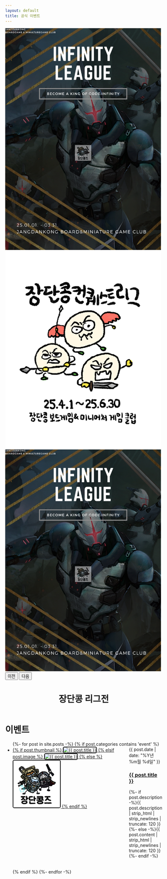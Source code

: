 ```yaml
---
layout: default
title: 공식 이벤트
---
```


<!-- <div id="주요 이벤트">
  <h1>이벤트</h1>
  <ul class="posts noList">
    {%- for post in site.posts -%}
      {% if post.categories contains 'event' %}
        <li>
          <span class="date">{{ post.date | date_to_string }}</span>
          <h3><a href="{{ post.url | relative_url }}">{{ post.title }}</a></h3>
          <p class="description">{%- if post.description -%}{{ post.description  | strip_html | strip_newlines | truncate: 120 }}{%- else -%}{{ post.content | strip_html | strip_newlines | truncate: 120 }}{%- endif -%}</p>
        </li>
      {% endif %}
    {%- endfor -%}
  </ul>
</div> -->

<!-- 썸네일 버전 -->
<!-- 스타일 -->
<style>
  .post-item {
    display: flex;
    gap: 20px;
    margin-bottom: 20px;
  }

  .post-thumbnail {
    width: 150px;  /* 너비와 높이를 동일하게 설정 */
    height: 150px;
    object-fit: cover;
    border-radius: 5px;
    border: 2px solid #000000; /* 3픽셀 두께의 검은색 테두리 추가 */
  }

  .post-info {
    flex: 1;
  }
  
  /* 캐러셀 스타일 */
  /* 데스크탑에서 이미지 최대 너비를 500px로 고정 */
  .carousel-inner img {
    max-width: 500px;
    height: auto;
    margin: 0 auto;
  }

  /* 모바일(화면 너비가 768px 이하)에서는 이미지가 화면 크기에 맞게 조정 */
  @media (max-width: 768px) {
    .carousel-inner img {
      max-width: 100%; /* 부모 컨테이너에 맞게 */
    }
  }
</style>

<!-- 캐러셀 코드 추가 -->
<div id="carouselExampleAutoplaying" class="carousel slide" data-bs-ride="carousel">
  <div class="carousel-inner">
    <div class="carousel-item active">
        <a href="https://www.jdkclub.click/blog/25infinityleague1/">
            <img src="/assets/img/infinityleague1.png" class="d-block img-fluid mx-auto" alt="1">
        </a>
    </div>
    <div class="carousel-item">
        <a href="https://www.jdkclub.click/blog/25infinityleague1/">
            <img src="/assets/img/202504_conquestleague/1.jpeg" class="d-block img-fluid mx-auto" alt="2">
        </a>
    </div>
    <div class="carousel-item">
        <a href="https://www.jdkclub.click/blog/25infinityleague1/">
            <img src="/assets/img/infinityleague1.png" class="d-block img-fluid mx-auto" alt="3">
        </a>
    </div>  
  </div>
  <button class="carousel-control-prev" type="button" data-bs-target="#carouselExampleAutoplaying" data-bs-slide="prev">
    <span class="carousel-control-prev-icon" aria-hidden="true"></span>
    <span class="visually-hidden">이전</span>
  </button>
  <button class="carousel-control-next" type="button" data-bs-target="#carouselExampleAutoplaying" data-bs-slide="next">
    <span class="carousel-control-next-icon" aria-hidden="true"></span>
    <span class="visually-hidden">다음</span>
  </button>
</div>
<div id="contact" style="display: flex; flex-direction: column; align-items: center; text-align: center;"> 
  <a></a>
  <h1 class="pageTitle">장단콩 리그전</h1>
  <a></a>
</div>




<!-- 코드 -->
<div id="주요 이벤트">
  <h1>이벤트</h1>
  <ul class="posts noList">
    {%- for post in site.posts -%}
      {% if post.categories contains 'event' %}
        <li>
          <div class="post-item">
            <a href="{{ post.url | relative_url }}">
              {% if post.thumbnail %}
                <img src="{{ post.thumbnail | relative_url }}" alt="{{ post.title }}" class="post-thumbnail">
              {% elsif post.image %}
                <img src="{{ post.image | relative_url }}" alt="{{ post.title }}" class="post-thumbnail">
              {% else %}
                <img src="/assets/img/jdk2.jpeg" alt="기본 썸네일" class="post-thumbnail">
              {% endif %}
            </a>
            <div class="post-info">
              <span class="date">{{ post.date | date: "%Y년 %m월 %d일" }}</span>
              <h3><a href="{{ post.url | relative_url }}">{{ post.title }}</a></h3>
              <p class="description">{%- if post.description -%}{{ post.description  | strip_html | strip_newlines | truncate: 120 }}{%- else -%}{{ post.content | strip_html | strip_newlines | truncate: 120 }}{%- endif -%}</p>
            </div>
          </div>
        </li>
      {% endif %}
    {%- endfor -%}
  </ul>
</div>

